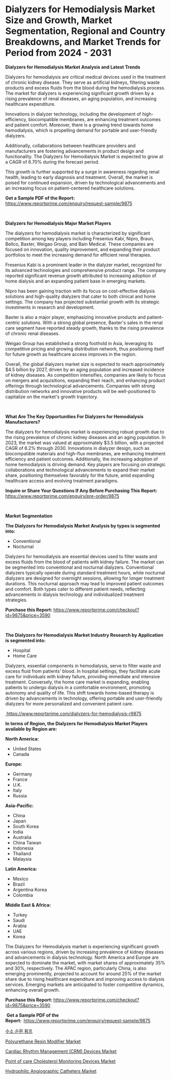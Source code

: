 <p><h1>Dialyzers for Hemodialysis Market Size and Growth, Market Segmentation, Regional and Country Breakdowns, and Market Trends for Period from 2024 -  2031</h1></p><p><strong>Dialyzers for Hemodialysis Market Analysis and Latest Trends</strong></p>
<p><p>Dialyzers for hemodialysis are critical medical devices used in the treatment of chronic kidney disease. They serve as artificial kidneys, filtering waste products and excess fluids from the blood during the hemodialysis process. The market for dialyzers is experiencing significant growth driven by a rising prevalence of renal diseases, an aging population, and increasing healthcare expenditure. </p><p>Innovations in dialyzer technology, including the development of high-efficiency, biocompatible membranes, are enhancing treatment outcomes and patient comfort. Moreover, there is a growing trend towards home hemodialysis, which is propelling demand for portable and user-friendly dialyzers. </p><p>Additionally, collaborations between healthcare providers and manufacturers are fostering advancements in product design and functionality. The Dialyzers for Hemodialysis Market is expected to grow at a CAGR of 6.70% during the forecast period. </p><p>This growth is further supported by a surge in awareness regarding renal health, leading to early diagnosis and treatment. Overall, the market is poised for continued expansion, driven by technological advancements and an increasing focus on patient-centered healthcare solutions.</p></p>
<p><strong>Get a Sample PDF of the Report:&nbsp;</strong> <a href="https://www.reportprime.com/enquiry/request-sample/9875">https://www.reportprime.com/enquiry/request-sample/9875</a></p>
<p>&nbsp;</p>
<p><strong>Dialyzers for Hemodialysis Major Market Players</strong></p>
<p><p>The dialyzers for hemodialysis market is characterized by significant competition among key players including Fresenius Kabi, Nipro, Braun, Bellco, Baxter, Weigao Group, and Bain Medical. These companies are focused on innovation, quality improvement, and expanding their product portfolios to meet the increasing demand for efficient renal therapies.</p><p>Fresenius Kabi is a prominent leader in the dialyzer market, recognized for its advanced technologies and comprehensive product range. The company reported significant revenue growth attributed to increasing adoption of home dialysis and an expanding patient base in emerging markets.</p><p>Nipro has been gaining traction with its focus on cost-effective dialysis solutions and high-quality dialyzers that cater to both clinical and home settings. The company has projected substantial growth with its strategic investments in research and development.</p><p>Baxter is also a major player, emphasizing innovative products and patient-centric solutions. With a strong global presence, Baxter's sales in the renal care segment have reported steady growth, thanks to the rising prevalence of chronic renal diseases.</p><p>Weigao Group has established a strong foothold in Asia, leveraging its competitive pricing and growing distribution network, thus positioning itself for future growth as healthcare access improves in the region.</p><p>Overall, the global dialyzers market size is expected to reach approximately $4.5 billion by 2027, driven by an aging population and increased incidence of kidney diseases. As competition intensifies, companies are likely to focus on mergers and acquisitions, expanding their reach, and enhancing product offerings through technological advancements. Companies with strong distribution networks and innovative products will be well-positioned to capitalize on the market's growth trajectory.</p></p>
<p>&nbsp;</p>
<p><strong>What Are The Key Opportunities For Dialyzers for Hemodialysis Manufacturers?</strong></p>
<p><p>The dialyzers for hemodialysis market is experiencing robust growth due to the rising prevalence of chronic kidney diseases and an aging population. In 2023, the market was valued at approximately $3.5 billion, with a projected CAGR of 6.2% through 2030. Innovations in dialyzer design, such as biocompatible materials and high-flux membranes, are enhancing treatment efficiency and patient outcomes. Additionally, the increasing adoption of home hemodialysis is driving demand. Key players are focusing on strategic collaborations and technological advancements to expand their market share, positioning themselves favorably for the future, amid expanding healthcare access and evolving treatment paradigms.</p></p>
<p><strong>Inquire or Share Your Questions If Any Before Purchasing This Report:</strong> <a href="https://www.reportprime.com/enquiry/pre-order/9875">https://www.reportprime.com/enquiry/pre-order/9875</a></p>
<p>&nbsp;</p>
<p><strong>Market Segmentation</strong></p>
<p><strong>The Dialyzers for Hemodialysis Market Analysis by types is segmented into:</strong></p>
<p><ul><li>Conventional</li><li>Nocturnal</li></ul></p>
<p><p>Dialyzers for hemodialysis are essential devices used to filter waste and excess fluids from the blood of patients with kidney failure. The market can be segmented into conventional and nocturnal dialyzers. Conventional dialyzers typically operate during standard treatment hours, while nocturnal dialyzers are designed for overnight sessions, allowing for longer treatment durations. This nocturnal approach may lead to improved patient outcomes and comfort. Both types cater to different patient needs, reflecting advancements in dialysis technology and individualized treatment strategies.</p></p>
<p><strong>Purchase this Report:&nbsp;</strong><a href="https://www.reportprime.com/checkout?id=9875&price=3590">https://www.reportprime.com/checkout?id=9875&price=3590</a></p>
<p>&nbsp;</p>
<p><strong>The Dialyzers for Hemodialysis Market Industry Research by Application is segmented into:</strong></p>
<p><ul><li>Hospital</li><li>Home Care</li></ul></p>
<p><p>Dialyzers, essential components in hemodialysis, serve to filter waste and excess fluid from patients' blood. In hospital settings, they facilitate acute care for individuals with kidney failure, providing immediate and intensive treatment. Conversely, the home care market is expanding, enabling patients to undergo dialysis in a comfortable environment, promoting autonomy and quality of life. This shift towards home-based therapy is driven by advancements in technology, offering portable and user-friendly dialyzers for more personalized and convenient patient care.</p></p>
<p><a href="https://www.reportprime.com/dialyzers-for-hemodialysis-r9875">&nbsp;https://www.reportprime.com/dialyzers-for-hemodialysis-r9875</a></p>
<p><strong>In terms of Region, the Dialyzers for Hemodialysis Market Players available by Region are:</strong></p>
<p>
    <p> <strong> North America: </strong>
        <ul>
            <li>United States</li>
            <li>Canada</li>
        </ul>
        </p> 
    <p> <strong> Europe: </strong>
        <ul>
            <li>Germany</li>
            <li>France</li>
            <li>U.K.</li>
            <li>Italy</li>
            <li>Russia</li>
        </ul>
        </p> 
    <p> <strong> Asia-Pacific: </strong>
        <ul>
            <li>China</li>
            <li>Japan</li>
            <li>South Korea</li>
            <li>India</li>
            <li>Australia</li>
            <li>China Taiwan</li>
            <li>Indonesia</li>
            <li>Thailand</li>
            <li>Malaysia</li>
        </ul>
        </p> 
    <p> <strong> Latin America: </strong>
        <ul>
            <li>Mexico</li>
            <li>Brazil</li>
            <li>Argentina Korea</li>
            <li>Colombia</li>
        </ul>
        </p> 
    <p> <strong> Middle East & Africa: </strong>
        <ul>
            <li>Turkey</li>
            <li>Saudi</li>
            <li>Arabia</li>
            <li>UAE</li>
            <li>Korea</li>
        </ul>
    </p>
    </p>
<p><p>The Dialyzers for Hemodialysis market is experiencing significant growth across various regions, driven by increasing prevalence of kidney diseases and advancements in dialysis technology. North America and Europe are expected to dominate the market, with market shares of approximately 35% and 30%, respectively. The APAC region, particularly China, is also emerging prominently, projected to account for around 25% of the market share due to rising healthcare expenditure and improving access to dialysis services. Emerging markets are anticipated to foster competitive dynamics, enhancing overall growth.</p></p>
<p><strong>Purchase this Report: </strong><a href="https://www.reportprime.com/checkout?id=9875&price=3590">https://www.reportprime.com/checkout?id=9875&price=3590</a></p>
<p>&nbsp;<strong>Get a Sample PDF of the Report:&nbsp;&nbsp;</strong><a href="https://www.reportprime.com/enquiry/request-sample/9875">https://www.reportprime.com/enquiry/request-sample/9875</a></p>
<p><strong></strong></p>
<p><p><a href="https://medium.com/@eiehrdy77/hydrogen-circulation-pump-market-%EC%9D%98-%EA%B8%80%EB%A1%9C%EB%B2%8C-%EC%8B%9C%EC%9E%A5-%EA%B0%9C%EC%9A%94%EB%8A%94-%EC%A0%84-%EC%84%B8%EA%B3%84-%EB%B0%8F-%EC%A3%BC%EC%9A%94-%EC%8B%9C%EC%9E%A5%EC%9D%98-%EC%82%B0%EC%97%85%EC%97%90-%EC%98%81%ED%96%A5%EC%9D%84-%EB%AF%B8%EC%B9%98%EB%8A%94-%EC%A3%BC%EC%9A%94-%ED%8A%B8%EB%A0%8C%EB%93%9C%EC%97%90-%EB%8C%80%ED%95%9C-%EB%8F%85%ED%8A%B9%ED%95%9C-%EA%B4%80%EC%A0%90%EC%9D%84-%EC%A0%9C%EA%B3%B5%ED%95%A9%EB%8B%88%EB%8B%A4-f434501b422d">수소 순환 펌프</a></p><p><a href="https://issuu.com/reportprime-2/docs/polyurethane-resin-modifier-market-_3d46e140200c49">Polyurethane Resin Modifier Market</a></p><p><a href="https://medium.com/@avnhan99_20208/the-cardiac-rhythm-management-crm-devices-market-prioritizes-cost-control-and-efficiency-cb5c089713c6">Cardiac Rhythm Management (CRM) Devices Market</a></p><p><a href="https://github.com/AKSHATREPORTPRIME/Market-Research-Report-List-6/blob/main/point-of-care-cholesterol-monitoring-devices-market.md">Point of care Cholesterol Monitoring Devices Market</a></p><p><a href="https://issuu.com/reportprime-2/docs/hydrophilic-angiographic-catheters-_1b14ce53606c26">Hydrophilic Angiographic Catheters Market</a></p></p>